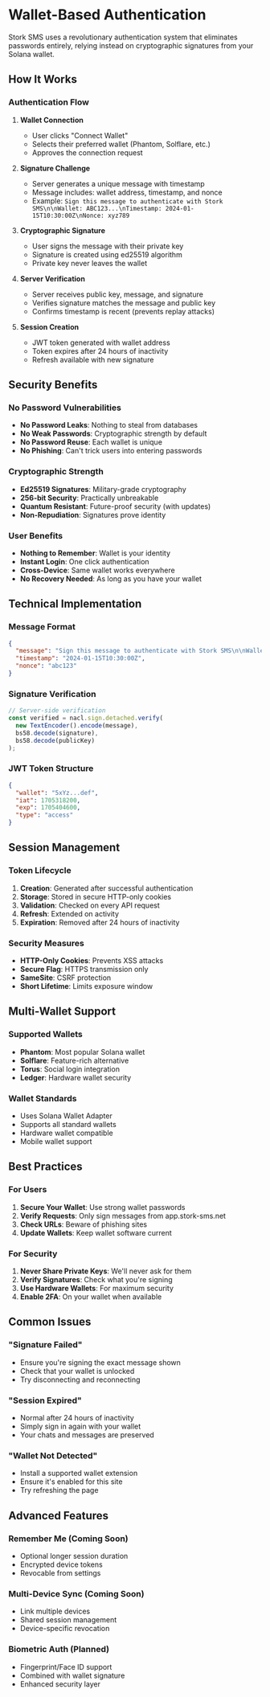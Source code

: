 # Wallet-Based Authentication

Stork SMS uses a revolutionary authentication system that eliminates passwords entirely, relying instead on cryptographic signatures from your Solana wallet.

## How It Works

### Authentication Flow

1. **Wallet Connection**
   - User clicks "Connect Wallet"
   - Selects their preferred wallet (Phantom, Solflare, etc.)
   - Approves the connection request

2. **Signature Challenge**
   - Server generates a unique message with timestamp
   - Message includes: wallet address, timestamp, and nonce
   - Example: `Sign this message to authenticate with Stork SMS\n\nWallet: ABC123...\nTimestamp: 2024-01-15T10:30:00Z\nNonce: xyz789`

3. **Cryptographic Signature**
   - User signs the message with their private key
   - Signature is created using ed25519 algorithm
   - Private key never leaves the wallet

4. **Server Verification**
   - Server receives public key, message, and signature
   - Verifies signature matches the message and public key
   - Confirms timestamp is recent (prevents replay attacks)

5. **Session Creation**
   - JWT token generated with wallet address
   - Token expires after 24 hours of inactivity
   - Refresh available with new signature

## Security Benefits

### No Password Vulnerabilities
- **No Password Leaks**: Nothing to steal from databases
- **No Weak Passwords**: Cryptographic strength by default
- **No Password Reuse**: Each wallet is unique
- **No Phishing**: Can't trick users into entering passwords

### Cryptographic Strength
- **Ed25519 Signatures**: Military-grade cryptography
- **256-bit Security**: Practically unbreakable
- **Quantum Resistant**: Future-proof security (with updates)
- **Non-Repudiation**: Signatures prove identity

### User Benefits
- **Nothing to Remember**: Wallet is your identity
- **Instant Login**: One click authentication
- **Cross-Device**: Same wallet works everywhere
- **No Recovery Needed**: As long as you have your wallet

## Technical Implementation

### Message Format
```json
{
  "message": "Sign this message to authenticate with Stork SMS\n\nWallet: 5xYz...def\nTimestamp: 2024-01-15T10:30:00Z\nNonce: abc123",
  "timestamp": "2024-01-15T10:30:00Z",
  "nonce": "abc123"
}
```

### Signature Verification
```typescript
// Server-side verification
const verified = nacl.sign.detached.verify(
  new TextEncoder().encode(message),
  bs58.decode(signature),
  bs58.decode(publicKey)
);
```

### JWT Token Structure
```json
{
  "wallet": "5xYz...def",
  "iat": 1705318200,
  "exp": 1705404600,
  "type": "access"
}
```

## Session Management

### Token Lifecycle
1. **Creation**: Generated after successful authentication
2. **Storage**: Stored in secure HTTP-only cookies
3. **Validation**: Checked on every API request
4. **Refresh**: Extended on activity
5. **Expiration**: Removed after 24 hours of inactivity

### Security Measures
- **HTTP-Only Cookies**: Prevents XSS attacks
- **Secure Flag**: HTTPS transmission only
- **SameSite**: CSRF protection
- **Short Lifetime**: Limits exposure window

## Multi-Wallet Support

### Supported Wallets
- **Phantom**: Most popular Solana wallet
- **Solflare**: Feature-rich alternative
- **Torus**: Social login integration
- **Ledger**: Hardware wallet security

### Wallet Standards
- Uses Solana Wallet Adapter
- Supports all standard wallets
- Hardware wallet compatible
- Mobile wallet support

## Best Practices

### For Users
1. **Secure Your Wallet**: Use strong wallet passwords
2. **Verify Requests**: Only sign messages from app.stork-sms.net
3. **Check URLs**: Beware of phishing sites
4. **Update Wallets**: Keep wallet software current

### For Security
1. **Never Share Private Keys**: We'll never ask for them
2. **Verify Signatures**: Check what you're signing
3. **Use Hardware Wallets**: For maximum security
4. **Enable 2FA**: On your wallet when available

## Common Issues

### "Signature Failed"
- Ensure you're signing the exact message shown
- Check that your wallet is unlocked
- Try disconnecting and reconnecting

### "Session Expired"
- Normal after 24 hours of inactivity
- Simply sign in again with your wallet
- Your chats and messages are preserved

### "Wallet Not Detected"
- Install a supported wallet extension
- Ensure it's enabled for this site
- Try refreshing the page

## Advanced Features

### Remember Me (Coming Soon)
- Optional longer session duration
- Encrypted device tokens
- Revocable from settings

### Multi-Device Sync (Coming Soon)
- Link multiple devices
- Shared session management
- Device-specific revocation

### Biometric Auth (Planned)
- Fingerprint/Face ID support
- Combined with wallet signature
- Enhanced security layer